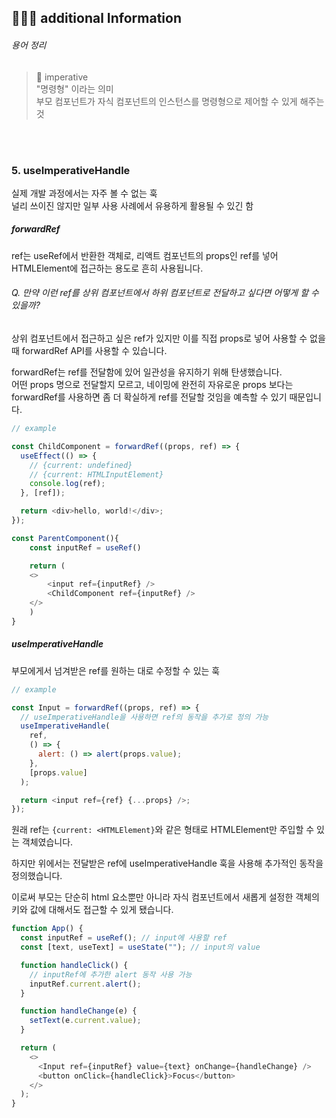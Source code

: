 ## 👩🏻‍💻 additional Information

###### 용어 정리

> 📖 imperative <br />
> "명령형" 이라는 의미 <br />
> 부모 컴포넌트가 자식 컴포넌트의 인스턴스를 명령형으로 제어할 수 있게 해주는 것

<br />
<br />

### 5. useImperativeHandle

실제 개발 과정에서는 자주 볼 수 없는 훅 <br />
널리 쓰이진 않지만 일부 사용 사례에서 유용하게 활용될 수 있긴 함

##### forwardRef

ref는 useRef에서 반환한 객체로, 리액트 컴포넌트의 props인 ref를 넣어 HTMLElement에 접근하는 용도로 흔히 사용됩니다.

###### Q. 만약 이런 ref를 상위 컴포넌트에서 하위 컴포넌트로 전달하고 싶다면 어떻게 할 수 있을까?

상위 컴포넌트에서 접근하고 싶은 ref가 있지만 이를 직접 props로 넣어 사용할 수 없을 때 forwardRef API를 사용할 수 있습니다.

forwardRef는 ref를 전달함에 있어 일관성을 유지하기 위해 탄생했습니다. <br />
어떤 props 명으로 전달할지 모르고, 네이밍에 완전히 자유로운 props 보다는 forwardRef를 사용하면 좀 더 확실하게 ref를 전달할 것임을 예측할 수 있기 때문입니다.

```js
// example

const ChildComponent = forwardRef((props, ref) => {
  useEffect(() => {
    // {current: undefined}
    // {current: HTMLInputElement}
    console.log(ref);
  }, [ref]);

  return <div>hello, world!</div>;
});

const ParentComponent(){
    const inputRef = useRef()

    return (
    <>
        <input ref={inputRef} />
        <ChildComponent ref={inputRef} />
    </>
    )
}
```

##### useImperativeHandle

부모에게서 넘겨받은 ref를 원하는 대로 수정할 수 있는 훅

```js
// example

const Input = forwardRef((props, ref) => {
  // useImperativeHandle을 사용하면 ref의 동작을 추가로 정의 가능
  useImperativeHandle(
    ref,
    () => {
      alert: () => alert(props.value);
    },
    [props.value]
  );

  return <input ref={ref} {...props} />;
});
```

원래 ref는 `{current: <HTMLElement}`와 같은 형태로 HTMLElement만 주입할 수 있는 객체였습니다.

하지만 위에서는 전달받은 ref에 useImperativeHandle 훅을 사용해 추가적인 동작을 정의했습니다.

이로써 부모는 단순히 html 요소뿐만 아니라 자식 컴포넌트에서 새롭게 설정한 객체의 키와 값에 대해서도 접근할 수 있게 됐습니다.

```js
function App() {
  const inputRef = useRef(); // input에 사용할 ref
  const [text, useText] = useState(""); // input의 value

  function handleClick() {
    // inputRef에 추가한 alert 동작 사용 가능
    inputRef.current.alert();
  }

  function handleChange(e) {
    setText(e.current.value);
  }

  return (
    <>
      <Input ref={inputRef} value={text} onChange={handleChange} />
      <button onClick={handleClick}>Focus</button>
    </>
  );
}
```

<br />
<br />
